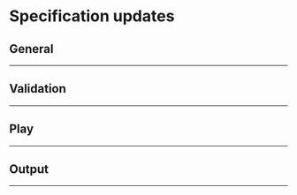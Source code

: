 # Specification updates

## General

---------------------

## Validation

---------------------

## Play

---------------------

## Output

---------------------
